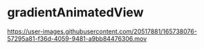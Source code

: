 # gradientAnimatedView

https://user-images.githubusercontent.com/20517881/165738076-57295a81-f36d-4059-9481-a9bb84476306.mov

